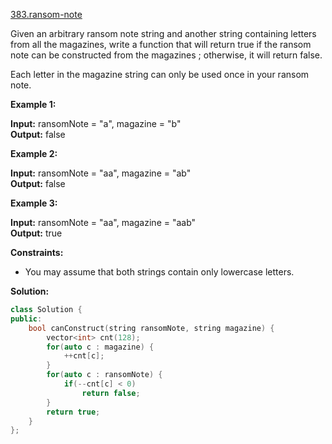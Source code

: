 [383.ransom-note](https://leetcode.com/problems/ransom-note/)  

Given an arbitrary ransom note string and another string containing letters from all the magazines, write a function that will return true if the ransom note can be constructed from the magazines ; otherwise, it will return false.

Each letter in the magazine string can only be used once in your ransom note.

**Example 1:**

**Input:** ransomNote = "a", magazine = "b"  
**Output:** false  

**Example 2:**

**Input:** ransomNote = "aa", magazine = "ab"  
**Output:** false  

**Example 3:**

**Input:** ransomNote = "aa", magazine = "aab"  
**Output:** true  

**Constraints:**

*   You may assume that both strings contain only lowercase letters.  



**Solution:**  

```cpp
class Solution {
public:
    bool canConstruct(string ransomNote, string magazine) {
        vector<int> cnt(128);
        for(auto c : magazine) {
            ++cnt[c];
        }
        for(auto c : ransomNote) {
            if(--cnt[c] < 0)
                return false;
        }
        return true;
    }
};
```
      